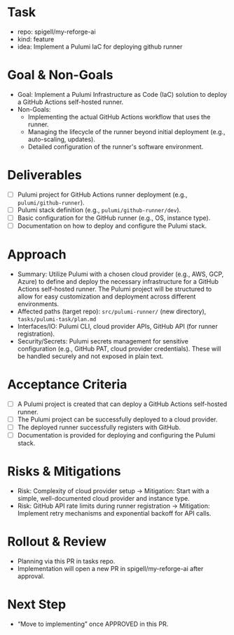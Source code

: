 # Task

- repo: spigell/my-reforge-ai
- kind: feature
- idea: Implement a Pulumi IaC for deploying github runner

# Goal & Non-Goals

- Goal: Implement a Pulumi Infrastructure as Code (IaC) solution to deploy a GitHub Actions self-hosted runner.
- Non-Goals:
    - Implementing the actual GitHub Actions workflow that uses the runner.
    - Managing the lifecycle of the runner beyond initial deployment (e.g., auto-scaling, updates).
    - Detailed configuration of the runner's software environment.

# Deliverables

- [ ] Pulumi project for GitHub Actions runner deployment (e.g., `pulumi/github-runner`).
- [ ] Pulumi stack definition (e.g., `pulumi/github-runner/dev`).
- [ ] Basic configuration for the GitHub runner (e.g., OS, instance type).
- [ ] Documentation on how to deploy and configure the Pulumi stack.

# Approach

- Summary: Utilize Pulumi with a chosen cloud provider (e.g., AWS, GCP, Azure) to define and deploy the necessary infrastructure for a GitHub Actions self-hosted runner. The Pulumi project will be structured to allow for easy customization and deployment across different environments.
- Affected paths (target repo): `src/pulumi-runner/` (new directory), `tasks/pulumi-task/plan.md`
- Interfaces/IO: Pulumi CLI, cloud provider APIs, GitHub API (for runner registration).
- Security/Secrets: Pulumi secrets management for sensitive configuration (e.g., GitHub PAT, cloud provider credentials). These will be handled securely and not exposed in plain text.

# Acceptance Criteria

- [ ] A Pulumi project is created that can deploy a GitHub Actions self-hosted runner.
- [ ] The Pulumi project can be successfully deployed to a cloud provider.
- [ ] The deployed runner successfully registers with GitHub.
- [ ] Documentation is provided for deploying and configuring the Pulumi stack.

# Risks & Mitigations

- Risk: Complexity of cloud provider setup → Mitigation: Start with a simple, well-documented cloud provider and instance type.
- Risk: GitHub API rate limits during runner registration → Mitigation: Implement retry mechanisms and exponential backoff for API calls.

# Rollout & Review

- Planning via this PR in tasks repo.
- Implementation will open a new PR in spigell/my-reforge-ai after approval.

# Next Step

- “Move to implementing” once APPROVED in this PR.